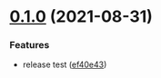 # [0.1.0](https://github.com/yujiosaka/native_alert/compare/v0.0.5...v0.1.0) (2021-08-31)


### Features

* release test ([ef40e43](https://github.com/yujiosaka/native_alert/commit/ef40e437b4e699ef789e372258d8894639d858ff))
